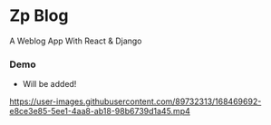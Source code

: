 # Zp Blog
  A Weblog App With React & Django

### Demo

- Will be added!

https://user-images.githubusercontent.com/89732313/168469692-e8ce3e85-5ee1-4aa8-ab18-98b6739d1a45.mp4

